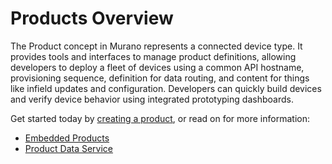 # Products Overview

The Product concept in Murano represents a connected device type. It provides tools and interfaces to manage product definitions, allowing developers to deploy a fleet of devices using a common API hostname, provisioning sequence, definition for data routing, and content for things like infield updates and configuration. Developers can quickly build devices and verify device behavior using integrated prototyping dashboards.

Get started today by [creating a product](/guides/create-product/), or read on for more information:

* [Embedded Products](embedded-overview)
* [Product Data Service](product-data-service-overview)


